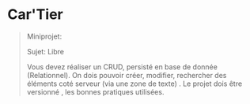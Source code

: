 # Car'Tier

> Miniprojet:
>
> Sujet: Libre
>
> Vous devez réaliser un CRUD, persisté en base de donnée (Relationnel).
> On dois pouvoir créer, modifier, rechercher des éléments  coté serveur (via une zone de texte) .
> Le projet dois être versionné , les bonnes pratiques utilisées.